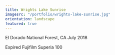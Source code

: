 ```yaml
---
title: Wrights Lake Sunrise
imagesrc: "/portfolio/wrights-lake-sunrise.jpg"
orientation: landscape
featured: true
---
```


El Dorado National Forest, CA July 2018

Expired Fujifilm Superia 100
